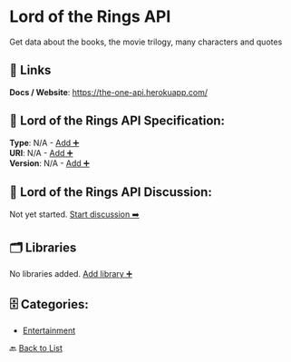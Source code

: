 # Lord of the Rings API

Get data about the books, the movie trilogy, many characters and quotes

##  🔗 Links
**Docs / Website**: https://the-one-api.herokuapp.com/

## 🧬 Lord of the Rings API Specification:
**Type**: N/A - [Add ➕](https://github.com/apis-list/apis-list/edit/main/apis.yaml#L11602)  
**URI**: N/A - [Add ➕](https://github.com/apis-list/apis-list/edit/main/apis.yaml#L11602)  
**Version**: N/A - [Add ➕](https://github.com/apis-list/apis-list/edit/main/apis.yaml#L11602)

## 💬 Lord of the Rings API Discussion:
Not yet started. [Start discussion ➡️](https://github.com/apis-list/apis-list/discussions/new)

## 🗂️ Libraries

No libraries added. [Add library ➕](https://github.com/apis-list/apis-list/edit/main/apis.yaml#L11602)    


## 🗄️ Categories:
- [Entertainment](https://github.com/apis-list/apis-list#entertainment-)

🔙  [Back to List](https://github.com/apis-list/apis-list)

